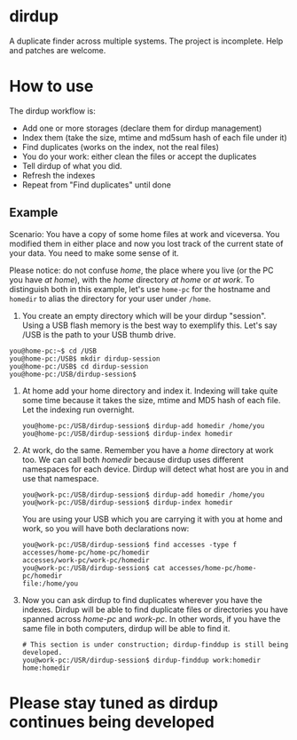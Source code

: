dirdup
======

A duplicate finder across multiple systems. The project is incomplete. Help
and patches are welcome.


How to use
==========

The dirdup workflow is:

* Add one or more storages (declare them for dirdup management)
* Index them (take the size, mtime and md5sum hash of each file under it)
* Find duplicates (works on the index, not the real files)
* You do your work: either clean the files or accept the duplicates
* Tell dirdup of what you did.
* Refresh the indexes
* Repeat from "Find duplicates" until done

Example
-------

Scenario: You have a copy of some home files at work and viceversa. You
modified them in either place and now you lost track of the current state of
your data. You need to make some sense of it.

Please notice: do not confuse *home*, the place where you live (or the PC you
have *at home*), with the *home* directory *at home* or *at work*. To
distinguish both in this example, let's use `home-pc` for the hostname and
`homedir` to alias the directory for your user under `/home`.

1. You create an empty directory which will be your dirdup "session". Using a
   USB flash memory is the best way to exemplify this. Let's say /USB is the
   path to your USB thumb drive.

  ```
  you@home-pc:~$ cd /USB
  you@home-pc:/USB$ mkdir dirdup-session
  you@home-pc:/USB$ cd dirdup-session
  you@home-pc:/USB/dirdup-session$
  ```

1. At home add your home directory and index it. Indexing will take quite some
   time because it takes the size, mtime and MD5 hash of each file. Let the
   indexing run overnight.

   ```
   you@home-pc:/USB/dirdup-session$ dirdup-add homedir /home/you
   you@home-pc:/USB/dirdup-session$ dirdup-index homedir
   ```

1. At work, do the same. Remember you have a *home* directory at work too.
   We can call both *homedir* because dirdup uses different namespaces for
   each device. Dirdup will detect what host are you in and use that
   namespace.

   ```
   you@work-pc:/USB/dirdup-session$ dirdup-add homedir /home/you
   you@work-pc:/USB/dirdup-session$ dirdup-index homedir
   ```

   You are using your USB which you are carrying it with you at home and work,
   so you will have both declarations now:

   ```
   you@work-pc:/USB/dirdup-session$ find accesses -type f
   accesses/home-pc/home-pc/homedir
   accesses/work-pc/work-pc/homedir
   you@work-pc:/USB/dirdup-session$ cat accesses/home-pc/home-pc/homedir
   file:/home/you
   ```

1. Now you can ask dirdup to find duplicates wherever you have the indexes.
   Dirdup will be able to find duplicate files or directories you have spanned
   across *home-pc* and *work-pc*. In other words, if you have the same file
   in both computers, dirdup will be able to find it.
   
   ```
   # This section is under construction; dirdup-finddup is still being developed.
   you@work-pc:/USR/dirdup-session$ dirdup-finddup work:homedir home:homedir
   ```

# Please stay tuned as dirdup continues being developed

